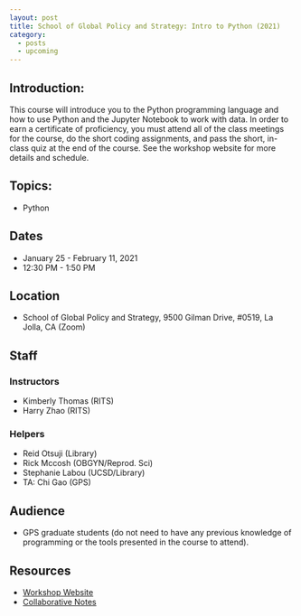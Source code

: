 ```yaml
---
layout: post
title: School of Global Policy and Strategy: Intro to Python (2021)
category:
  - posts
  - upcoming
---
```


## Introduction:

This course will introduce you to the Python programming language and how to use Python and the Jupyter Notebook to work with data. In order to earn a certificate of proficiency, you must attend all of the class meetings for the course, do the short coding assignments, and pass the short, in-class quiz at the end of the course. See the workshop website for more details and schedule.


## Topics:

* Python


## Dates

* January 25 - February 11, 2021
* 12:30 PM - 1:50 PM


## Location

* School of Global Policy and Strategy, 9500 Gilman Drive, #0519, La Jolla, CA (Zoom)


## Staff

### Instructors
* Kimberly Thomas (RITS)
* Harry Zhao (RITS)

### Helpers
* Reid Otsuji (Library)
* Rick Mccosh (OBGYN/Reprod. Sci)
* Stephanie Labou (UCSD/Library)
* TA: Chi Gao (GPS)


## Audience

* GPS graduate students (do not need to have any previous knowledge of programming or the tools presented in the course to attend).


## Resources

* [Workshop Website](https://ucsdlib.github.io/win2021-gps-python/)
* [Collaborative Notes](https://hackmd.io/avGpM3iiTZ6cdO5p2RXsow)
